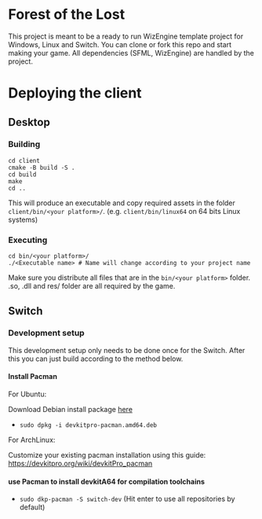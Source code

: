 # Forest of the Lost
This project is meant to be a ready to run WizEngine template project for Windows, Linux and Switch. You can clone or fork this repo and start making your game. All dependencies (SFML, WizEngine) are handled by the project.

# Deploying the client

## Desktop

### Building

```
cd client
cmake -B build -S .
cd build
make
cd ..
```

This will produce an executable and copy required assets in the folder `client/bin/<your platform>/`. (e.g. `client/bin/linux64` on 64 bits Linux systems)

### Executing

```
cd bin/<your platform>/
./<Executable name> # Name will change according to your project name
```

Make sure you distribute all files that are in the `bin/<your platform>` folder. .so, .dll and res/ folder are all required by the game.

## Switch

### Development setup

This development setup only needs to be done once for the Switch. After this you can just build according to the method below.

#### Install Pacman

For Ubuntu:

Download Debian install package [here](https://github.com/devkitPro/pacman/releases/tag/v1.0.2)

* `sudo dpkg -i devkitpro-pacman.amd64.deb`

For ArchLinux:

Customize your existing pacman installation using this guide: https://devkitpro.org/wiki/devkitPro_pacman

#### use Pacman to install devkitA64 for compilation toolchains
* `sudo dkp-pacman -S switch-dev`
  (Hit enter to use all repositories by default)

